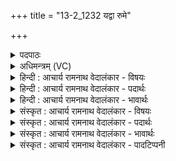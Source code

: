+++
title = "13-2_1232 यद्वा रुमे"

+++
<details><summary>पदपाठः</summary>

यत्। वा꣣। रु꣡मे꣢꣯। रु꣡श꣢꣯मे। श्या꣡व꣢꣯के। कृ꣡पे꣢꣯। इ꣡न्द्र꣢꣯। मा꣣द꣡य꣢से। स꣡चा꣢꣯। क꣡ण्वा꣢꣯सः। त्वा꣣। स्तो꣡मे꣢꣯भिः। ब्र꣡ह्म꣢꣯वाहसः। ब्र꣡ह्म꣢꣯। वा꣣हसः। इ꣡न्द्र꣢꣯। आ। य꣣च्छन्ति। आ꣢। ग꣢हि। १२३२।
</details>

<details><summary>अधिमन्त्रम् (VC)</summary>

- इन्द्रः
- देवातिथिः काण्वः
- बार्हतः प्रगाथः (विषमा बृहती, समा सतोबृहती)
- पञ्चमः
</details>

<details><summary>हिन्दी : आचार्य रामनाथ वेदालंकार - विषयः</summary>

अगले मन्त्र में फिर परमात्मा और राजा का विषय कहा गया है।
</details>

<details><summary>हिन्दी : आचार्य रामनाथ वेदालंकार - पदार्थः</summary>

पदार्थान्वय -  (यद् वा)और हे(इन्द्र)परमैश्वर्यशाली परमात्मन् वा वीर राजन्!आप(रुमे)स्तोता वा उपदेशक को, (रुशमे)हिंसकों के हिंसक को, (श्यावके) कर्मयोगी को और (कृपे) दीनों पर दयालु वा समर्थ मनुष्य को (सचा) एक साथ ही (मादयसे) तृप्ति प्रदान करते हो। हे (इन्द्र) परमात्मन् वा राजन् ! (ब्रह्मवाहसः) स्तुति करनेवाले वा ज्ञान देनेवाले (कण्वासः) मेधावी जन (स्तोमेभिः) स्तोत्रों से वा उद्बोधन-गीतों से (त्वा) आपको (आ यच्छन्ति) वश में कर लेते हैं। आप (आगहि) हमारे पास आओ ॥२॥
</details>

<details><summary>हिन्दी : आचार्य रामनाथ वेदालंकार - भावार्थः</summary>

भावार्थ -  परमेश्वर और राजा उन्हीं के सहायक होते हैं, जो योगाभ्यासी, दूसरों को उपदेश देनेवाले, कर्मशूर, दीनों पर दयालु और शक्तिशाली होते हैं ॥२॥ सायणाचार्य ने इस मन्त्र की व्याख्या में रुम, रुशम, श्यावक और कृप नामक चार राजा स्वीकार किये हैं और ‘कण्वासः’ से कण्वगोत्री ऋषि लिये हैं, वह असङ्गत है, क्योंकि सृष्टि के आदि में प्रकट हुए वेदों में परवर्ती ऐतिहासिक पुरुषों का उल्लेख नहीं हो सकता ॥
</details>

<details><summary>संस्कृत : आचार्य रामनाथ वेदालंकार - विषयः</summary>

अथ पुनः परमात्मनृपत्योर्विषयमाह।
</details>

<details><summary>संस्कृत : आचार्य रामनाथ वेदालंकार - पदार्थः</summary>

पदार्थान्वय -  (यद् वा) अपि च, हे (इन्द्र) परमैश्वर्य परमात्मन् वीर राजन् वा ! त्वम् (रुमे) स्तोतरि उपदेशके वा, (रुशमे) हिंसकानां हिंसके, (श्यावके) कर्मयोगिने, (कृपे) दीनदयालौ समर्थे च जने (सचा) सहैव (मादयसे) तृप्तिं प्रयच्छसि। [मद तृप्तियोगे, चुरादिः।] हे (इन्द्र) परमात्मन् राजन् वा ! (ब्रह्मवाहसः) स्तुतिवाहकाः ज्ञानवाहकाः वा (कण्वासः) मेधाविनो जनाः (स्तोमेभिः) स्तोत्रैः उद्बोधनगीतैर्वा (त्वा) त्वाम् (आ यच्छन्ति) वशे कुर्वन्ति, त्वम् (आ गहि) अस्मत्सकाशम् आगच्छ ॥२॥ (रुमे) यो रौति शब्दायते स्तौति स रुमः। रु शब्दे, अदादिः। (रुशमे२) रुशन्तीति रुशाः हिंसकाः, यो रुशान् हिंसकान् मिनोति हिनस्ति स रुशमः। रुश हिंसायाम्, तुदादिः। मिनोतिर्हन्तिकर्मा। निघं० २।१९। (श्यावके) यः श्यायते कर्मण्यो भवति स श्यावः। (श्यैङ्) गतौ, भ्वादिः। तस्मादौणादिको वन् प्रत्ययः। श्यावः एव श्यावकः। (कृपे) यः कल्पते समर्थो भवति स कृपः। कृपू सामर्थ्ये, भ्वादिः ॥२॥
</details>

<details><summary>संस्कृत : आचार्य रामनाथ वेदालंकार - भावार्थः</summary>

भावार्थ -  परमेश्वरो नृपतिश्च तेषामेव सहायकौ जायेते ये योगाभ्यासिनः परोपदेष्टारः कर्मशूरा दीनेषु कृपायमाणाः शक्तिमन्तश्च भवन्ति ॥२॥ सायणाचार्येणाऽत्र रुप-रुशम-श्यावक-कृप नामकाश्चत्वारो नृपाः, कण्वासः इत्यनेन च कण्वगोत्रा ऋषयः स्वीकृताः। तदसमञ्जसं, सृष्ट्यादौ प्रादुर्भूतेषु वेदेषु परवर्तिनामैतिहासिकपुरुषाणा- मुल्लेखासंभवात् ॥
</details>

<details><summary>संस्कृत : आचार्य रामनाथ वेदालंकार - पादटिप्पनी</summary>

टिप्पनी -   १. ऋ० ८।४।२, अथ० २०।१२०।२, उभयत्र ‘कण्वा॑सस्त्वा॒ ब्रह्म॑भिः॒ स्तोम॑वाहस॒’ इति तृतीयः पादः। २. (रुशमाः) ये रुशान् हिंसकान् मिन्वन्ति ते। इति ऋ० ५।३०।१२ भाष्ये द०।
</details>